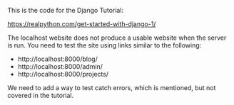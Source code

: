 This is the code for the Django Tutorial:

https://realpython.com/get-started-with-django-1/

The localhost website does not produce a usable website when the server is run.
You need to test the site using links similar to the following:

  - http://localhost:8000/blog/
  - http://localhost:8000/admin/
  - http://localhost:8000/projects/

We need to add a way to test catch errors, which is mentioned, but not covered in the tutorial.